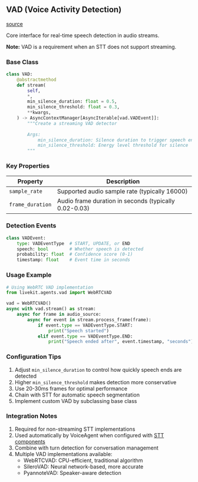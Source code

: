 ## VAD (Voice Activity Detection)

[source](https://github.com/livekit/agents/blob/dev-1.0/livekit-agents/livekit/agents/vad.py)

Core interface for real-time speech detection in audio streams.

**Note:** VAD is a requirement when an STT does not support streaming.

### Base Class

```python
class VAD:
    @abstractmethod
    def stream(
        self,
        *,
        min_silence_duration: float = 0.5,
        min_silence_threshold: float = 0.3,
        **kwargs,
    ) -> AsyncContextManager[AsyncIterable[vad.VADEvent]]:
        """Create a streaming VAD detector
        
        Args:
            min_silence_duration: Silence duration to trigger speech end
            min_silence_threshold: Energy level threshold for silence
        """
```

### Key Properties

| Property            | Description                                  |
|---------------------|----------------------------------------------|
| `sample_rate`       | Supported audio sample rate (typically 16000)|
| `frame_duration`    | Audio frame duration in seconds (typically 0.02-0.03) |

### Detection Events

```python
class VADEvent:
    type: VADEventType  # START, UPDATE, or END
    speech: bool        # Whether speech is detected
    probability: float  # Confidence score (0-1)
    timestamp: float    # Event time in seconds
```

### Usage Example

```python
# Using WebRTC VAD implementation
from livekit.agents.vad import WebRTCVAD

vad = WebRTCVAD()
async with vad.stream() as stream:
    async for frame in audio_source:
        async for event in stream.process_frame(frame):
            if event.type == VADEventType.START:
                print("Speech started")
            elif event.type == VADEventType.END:
                print("Speech ended after", event.timestamp, "seconds")
```

### Configuration Tips

1. Adjust `min_silence_duration` to control how quickly speech ends are detected
2. Higher `min_silence_threshold` makes detection more conservative
3. Use 20-30ms frames for optimal performance
4. Chain with STT for automatic speech segmentation
5. Implement custom VAD by subclassing base class

### Integration Notes

1. Required for non-streaming STT implementations
2. Used automatically by VoiceAgent when configured with [STT components](#speech-to-text-stt-implementation)
3. Combine with turn detection for conversation management
4. Multiple VAD implementations available:
   - WebRTCVAD: CPU-efficient, traditional algorithm
   - SileroVAD: Neural network-based, more accurate
   - PyannoteVAD: Speaker-aware detection

